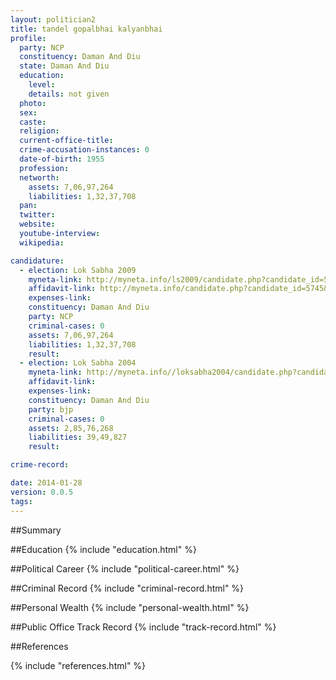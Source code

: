 ```yaml
---
layout: politician2
title: tandel gopalbhai kalyanbhai
profile: 
  party: NCP
  constituency: Daman And Diu
  state: Daman And Diu
  education: 
    level: 
    details: not given
  photo: 
  sex: 
  caste: 
  religion: 
  current-office-title: 
  crime-accusation-instances: 0
  date-of-birth: 1955
  profession: 
  networth: 
    assets: 7,06,97,264
    liabilities: 1,32,37,708
  pan: 
  twitter: 
  website: 
  youtube-interview: 
  wikipedia: 

candidature: 
  - election: Lok Sabha 2009
    myneta-link: http://myneta.info/ls2009/candidate.php?candidate_id=5745
    affidavit-link: http://myneta.info/candidate.php?candidate_id=5745&scan=original
    expenses-link: 
    constituency: Daman And Diu 
    party: NCP
    criminal-cases: 0
    assets: 7,06,97,264
    liabilities: 1,32,37,708
    result:  
  - election: Lok Sabha 2004
    myneta-link: http://myneta.info//loksabha2004/candidate.php?candidate_id=1013
    affidavit-link: 
    expenses-link: 
    constituency: Daman And Diu 
    party: bjp
    criminal-cases: 0
    assets: 2,85,76,268
    liabilities: 39,49,827
    result:  

crime-record: 

date: 2014-01-28
version: 0.0.5
tags: 
---
```

##Summary


##Education
{% include "education.html" %}


##Political Career
{% include "political-career.html" %}


##Criminal Record
{% include "criminal-record.html" %}


##Personal Wealth
{% include "personal-wealth.html" %}


##Public Office Track Record
{% include "track-record.html" %}


##References


{% include "references.html" %}